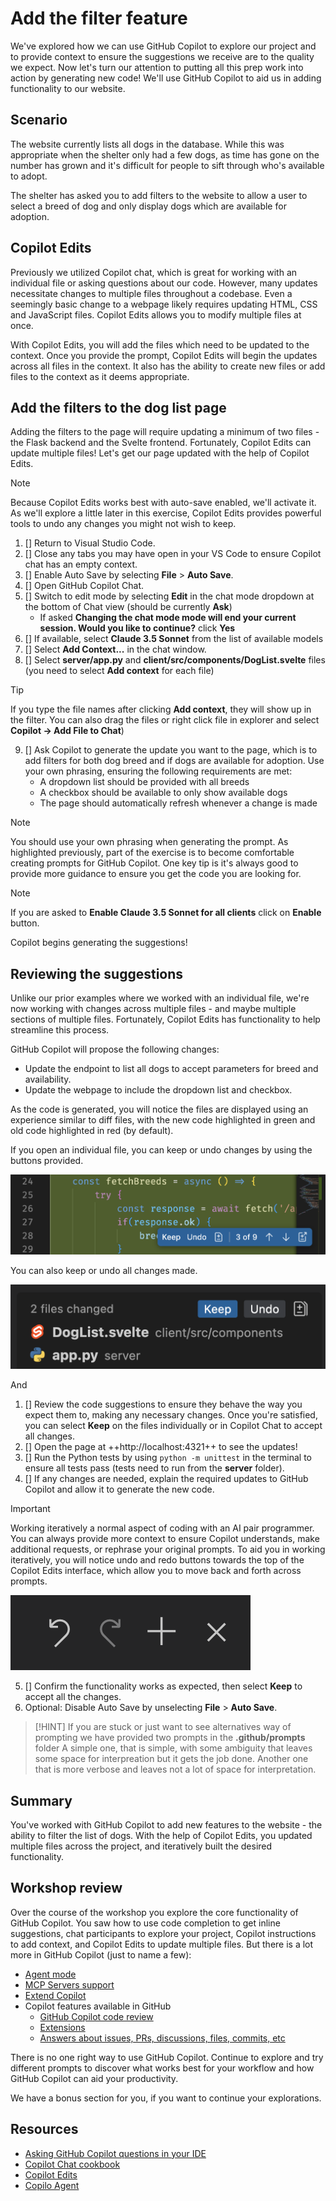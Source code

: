 # Add the filter feature

We've explored how we can use GitHub Copilot to explore our project and to provide context to ensure the suggestions we receive are to the quality we expect. Now let's turn our attention to putting all this prep work into action by generating new code! We'll use GitHub Copilot to aid us in adding functionality to our website.

## Scenario

The website currently lists all dogs in the database. While this was appropriate when the shelter only had a few dogs, as time has gone on the number has grown and it's difficult for people to sift through who's available to adopt. 

The shelter has asked you to add filters to the website to allow a user to select a breed of dog and only display dogs which are available for adoption.

## Copilot Edits

Previously we utilized Copilot chat, which is great for working with an individual file or asking questions about our code. However, many updates necessitate changes to multiple files throughout a codebase. Even a seemingly basic change to a webpage likely requires updating HTML, CSS and JavaScript files. Copilot Edits allows you to modify multiple files at once.

With Copilot Edits, you will add the files which need to be updated to the context. Once you provide the prompt, Copilot Edits will begin the updates across all files in the context. It also has the ability to create new files or add files to the context as it deems appropriate.

## Add the filters to the dog list page

Adding the filters to the page will require updating a minimum of two files - the Flask backend and the Svelte frontend. Fortunately, Copilot Edits can update multiple files! Let's get our page updated with the help of Copilot Edits.

> [!NOTE]
> Because Copilot Edits works best with auto-save enabled, we'll activate it. As we'll explore a little later in this exercise, Copilot Edits provides powerful tools to undo any changes you might not wish to keep.

1. []  Return to Visual Studio Code.
2. []  Close any tabs you may have open in your VS Code to ensure Copilot chat has an empty context.
3. []  Enable Auto Save by selecting **File** > **Auto Save**.
4. []  Open GitHub Copilot Chat.
5. []  Switch to edit mode by selecting **Edit** in the chat mode dropdown at the bottom of Chat view (should be currently **Ask**)
    - If asked **Changing the chat mode mode will end your current session. Would you like to continue?** click **Yes**
6. []  If available, select **Claude 3.5 Sonnet** from the list of available models
7. []  Select **Add Context...** in the chat window.
8. []  Select **server/app.py** and **client/src/components/DogList.svelte** files (you need to select **Add context** for each file) 

> [!TIP]
> If you type the file names after clicking **Add context**, they will show up in the filter. You can also drag the files or right click file in explorer and select **Copilot -> Add File to Chat**)

9. []  Ask Copilot to generate the update you want to the page, which is to add filters for both dog breed and if dogs are available for adoption. Use your own phrasing, ensuring the following requirements are met:
    - A dropdown list should be provided with all breeds
    - A checkbox should be available to only show available dogs
    - The page should automatically refresh whenever a change is made

> [!NOTE]
> You should use your own phrasing when generating the prompt. As highlighted previously, part of the exercise is to become comfortable creating prompts for GitHub Copilot. One key tip is it's always good to provide more guidance to ensure you get the code you are looking for.

> [!NOTE]
> If you are asked to **Enable Claude 3.5 Sonnet for all clients** click on **Enable** button.

Copilot begins generating the suggestions!

## Reviewing the suggestions

Unlike our prior examples where we worked with an individual file, we're now working with changes across multiple files - and maybe multiple sections of multiple files. Fortunately, Copilot Edits has functionality to help streamline this process.

GitHub Copilot will propose the following changes:

- Update the endpoint to list all dogs to accept parameters for breed and availability.
- Update the webpage to include the dropdown list and checkbox.

As the code is generated, you will notice the files are displayed using an experience similar to diff files, with the new code highlighted in green and old code highlighted in red (by default).

If you open an individual file, you can keep or undo changes by using the buttons provided.

![Screenshot of keep/undo interface for an individual file](./images/copilot-edits-keep-undo-file.png)

You can also keep or undo all changes made.

![Screenshot of keep/discard interface on the chat window](./images/copilot-edits-keep-undo-global.png)

And

1. []  Review the code suggestions to ensure they behave the way you expect them to, making any necessary changes. Once you're satisfied, you can select **Keep** on the files individually or in Copilot Chat to accept all changes.
2. []  Open the page at ++http://localhost:4321++ to see the updates!
3. []  Run the Python tests by using `python -m unittest` in the terminal to ensure all tests pass (tests need to run from the **server** folder).
4. []  If any changes are needed, explain the required updates to GitHub Copilot and allow it to generate the new code.

> [!IMPORTANT]
> Working iteratively a normal aspect of coding with an AI pair programmer. You can always provide more context to ensure Copilot understands, make additional requests, or rephrase your original prompts. To aid you in working iteratively, you will notice undo and redo buttons towards the top of the Copilot Edits interface, which allow you to move back and forth across prompts.
>
> ![Screenshot of the undo/redo buttons](./images/copilot-edits-history.png)

5. []  Confirm the functionality works as expected, then select **Keep** to accept all the changes.
6. Optional: Disable Auto Save by unselecting **File** > **Auto Save**.

> [!HINT]
> If you are stuck or just want to see alternatives way of prompting we have provided two prompts in the **.github/prompts** folder
> A simple one, that is simple, with some ambiguity that leaves some space for interpreation but it gets the job done. Another one that is more verbose and leaves not a lot of space for interpretation.

## Summary

You've worked with GitHub Copilot to add new features to the website - the ability to filter the list of dogs. With the help of Copilot Edits, you updated multiple files across the project, and iteratively built the desired functionality.

## Workshop review

Over the course of the workshop you explore the core functionality of GitHub Copilot. You saw how to use code completion to get inline suggestions, chat participants to explore your project, Copilot instructions to add context, and Copilot Edits to update multiple files. But there is a lot more in GitHub Copilot (just to name a few):
- [Agent mode][copilot-agent]
- [MCP Servers support][MCP-server]
- [Extend Copilot][Extensibility-VS-Code]
- Copilot features available in GitHub
  - [GitHub Copilot code review][code-review]
  - [Extensions][copilot-extensions]
  - [Answers about issues, PRs, discussions, files, commits, etc][asking-github-copilot-questions]

There is no one right way to use GitHub Copilot. Continue to explore and try different prompts to discover what works best for your workflow and how GitHub Copilot can aid your productivity.

We have a bonus section for you, if you want to continue your explorations.

## Resources

- [Asking GitHub Copilot questions in your IDE][copilot-ask]
- [Copilot Chat cookbook][copilot-cookbook]
- [Copilot Edits][copilot-edits]
- [Copilo Agent][copilot-agent]

[copilot-ask]: https://docs.github.com/en/copilot/using-github-copilot/copilot-chat/asking-github-copilot-questions-in-your-ide
[copilot-cookbook]: https://docs.github.com/en/copilot/copilot-chat-cookbook
[copilot-edits]: https://code.visualstudio.com/docs/copilot/copilot-edits
[copilot-agent]: https://code.visualstudio.com/docs/copilot/chat/chat-agent-mode
[MCP-server]: https://code.visualstudio.com/docs/copilot/chat/mcp-servers
[Extensibility-VS-Code]: https://code.visualstudio.com/docs/copilot/copilot-extensibility-overview
[code-review]: https://docs.github.com/en/copilot/using-github-copilot/code-review/using-copilot-code-review?tool=webui
[copilot-extensions]: https://github.com/features/copilot/extensions
[asking-github-copilot-questions]: https://docs.github.com/en/enterprise-cloud@latest/copilot/using-github-copilot/copilot-chat/asking-github-copilot-questions-in-github
